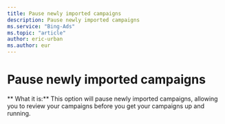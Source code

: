 ```yaml
---
title: Pause newly imported campaigns
description: Pause newly imported campaigns
ms.service: "Bing-Ads"
ms.topic: "article"
author: eric-urban
ms.author: eur
---
```


# Pause newly imported campaigns

**        What it is:**     This option will pause newly imported campaigns, allowing you to review your campaigns before you get your campaigns up and running.


